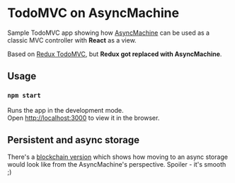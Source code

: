# TodoMVC on AsyncMachine

Sample TodoMVC app showing how [AsyncMachine](https://github.com/TobiaszCudnik/asyncmachine) can be used as a classic MVC controller with **React** as a view.

Based on [Redux TodoMVC](https://github.com/reduxjs/redux/tree/master/examples/todomvc), but **Redux got replaced with AsyncMachine**.

## Usage

### `npm start`

Runs the app in the development mode.<br>
Open [http://localhost:3000](http://localhost:3000) to view it in the browser.

## Persistent and async storage

There's a [blockchain version](https://github.com/TobiaszCudnik/todomvc-blockstack-asyncmachine) which shows how moving to an async storage would look like from the AsyncMachine's perspective. Spoiler - it's smooth ;)
